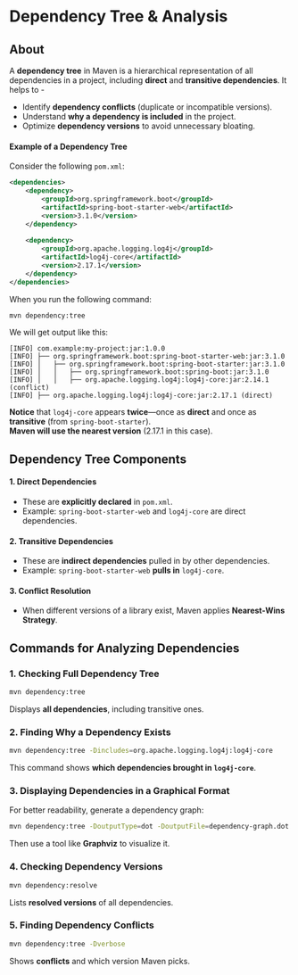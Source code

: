 # Dependency Tree & Analysis

## About

A **dependency tree** in Maven is a hierarchical representation of all dependencies in a project, including **direct** and **transitive dependencies**. It helps to -

* Identify **dependency conflicts** (duplicate or incompatible versions).
* Understand **why a dependency is included** in the project.
* Optimize **dependency versions** to avoid unnecessary bloating.

#### **Example of a Dependency Tree**

Consider the following `pom.xml`:

```xml
<dependencies>
    <dependency>
        <groupId>org.springframework.boot</groupId>
        <artifactId>spring-boot-starter-web</artifactId>
        <version>3.1.0</version>
    </dependency>
    
    <dependency>
        <groupId>org.apache.logging.log4j</groupId>
        <artifactId>log4j-core</artifactId>
        <version>2.17.1</version>
    </dependency>
</dependencies>
```

When you run the following command:

```sh
mvn dependency:tree
```

We will get output like this:

```
[INFO] com.example:my-project:jar:1.0.0
[INFO] ├── org.springframework.boot:spring-boot-starter-web:jar:3.1.0
[INFO] │   ├── org.springframework.boot:spring-boot-starter:jar:3.1.0
[INFO] │   │   ├── org.springframework.boot:spring-boot:jar:3.1.0
[INFO] │   │   ├── org.apache.logging.log4j:log4j-core:jar:2.14.1 (conflict)
[INFO] ├── org.apache.logging.log4j:log4j-core:jar:2.17.1 (direct)
```

**Notice** that `log4j-core` appears **twice**—once as **direct** and once as **transitive** (from `spring-boot-starter`).\
**Maven will use the nearest version** (2.17.1 in this case).

## Dependency Tree Components

#### **1. Direct Dependencies**

* These are **explicitly declared** in `pom.xml`.
* Example: `spring-boot-starter-web` and `log4j-core` are direct dependencies.

#### **2. Transitive Dependencies**

* These are **indirect dependencies** pulled in by other dependencies.
* Example: `spring-boot-starter-web` **pulls in** `log4j-core`.

#### **3. Conflict Resolution**

* When different versions of a library exist, Maven applies **Nearest-Wins Strategy**.

## Commands for Analyzing Dependencies

### **1. Checking Full Dependency Tree**

```sh
mvn dependency:tree
```

Displays **all dependencies**, including transitive ones.

### **2. Finding Why a Dependency Exists**

```sh
mvn dependency:tree -Dincludes=org.apache.logging.log4j:log4j-core
```

This command shows **which dependencies brought in `log4j-core`**.

### **3. Displaying Dependencies in a Graphical Format**

For better readability, generate a dependency graph:

```sh
mvn dependency:tree -DoutputType=dot -DoutputFile=dependency-graph.dot
```

Then use a tool like **Graphviz** to visualize it.

### **4. Checking Dependency Versions**

```sh
mvn dependency:resolve
```

Lists **resolved versions** of all dependencies.

### **5. Finding Dependency Conflicts**

```sh
mvn dependency:tree -Dverbose
```

Shows **conflicts** and which version Maven picks.

